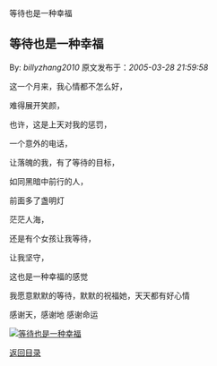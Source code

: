 等待也是一种幸福
## 等待也是一种幸福

By: *billyzhang2010* 原文发布于：*2005-03-28 21:59:58*

这一个月来，我心情都不怎么好，

难得展开笑颜，

也许，这是上天对我的惩罚，

一个意外的电话，

让落魄的我，有了等待的目标，

如同黑暗中前行的人，

前面多了盏明灯

茫茫人海，

还是有个女孩让我等待，

让我坚守，

这也是一种幸福的感觉

我愿意默默的等待，默默的祝福她，天天都有好心情

感谢天，感谢地 感谢命运

[![等待也是一种幸福](http://s16.sinaimg.cn/middle/6983393849da995ae4f7f&amp;690)](http://s4.sinaimg.cn/middle/6983393849da9956e7733&amp;690)

[返回目录](index.html)
